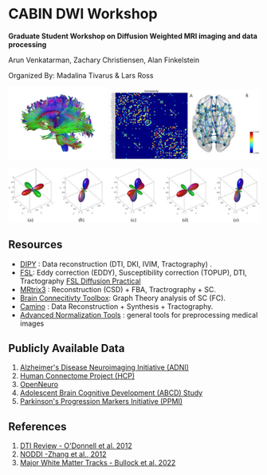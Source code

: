 # **CABIN DWI Workshop**

**Graduate Student Workshop on Diffusion Weighted MRI imaging and data processing**

Arun Venkatarman, Zachary Christiensen, Alan Finkelstein 

Organized By: Madalina Tivarus & Lars Ross 


<p align='center'>
   <img src="images/tracts2.jpeg" alt="Tracts" width="200"/>
  <img src ="images/SC.jpeg" alt="SC" width=300/> 
</p>
<p align='center'>
  <img src ="images/fODFs.png" alt='fodf' width=600/>
</p>

## Resources 

* [DIPY](https://dipy.org) : Data reconstruction (DTI, DKI, IVIM, Tractography) .
* [FSL](https://fsl.fmrib.ox.ac.uk/fsl/fslwiki/FDT/UserGuide):  Eddy correction (EDDY), Susceptibility correction (TOPUP), DTI, Tractography [FSL Diffusion Practical](https://fsl.fmrib.ox.ac.uk/fslcourse/2019_Beijing/lectures/FDT/fdt1.html)
* [MRtrix3](https://www.mrtrix.org/) : Reconstruction (CSD) + FBA, Tractrography + SC.
* [Brain Connecitivty Toolbox](https://sites.google.com/site/bctnet/): Graph Theory analysis of SC (FC).
* [Camino](http://camino.cs.ucl.ac.uk/) : Data Reconstruction + Synthesis + Tractography.
* [Advanced Normalization Tools](https://github.com/ANTsX) : general tools for preprocessing medical images 

## Publicly Available Data 

1. [Alzheimer's Disease Neuroimaging Initiative (ADNI)](https://adni.loni.usc.edu/)
2. [Human Connectome Project (HCP)](http://www.humanconnectomeproject.org/)
3. [OpenNeuro](https://openneuro.org/)
4. [Adolescent Brain Cognitive Development (ABCD) Study](https://abcdstudy.org/)
5. [Parkinson's Progression Markers Initiative (PPMI)](https://www.ppmi-info.org/)

## References
1. [DTI Review - O'Donnell et al. 2012](https://www.ncbi.nlm.nih.gov/pmc/articles/PMC3163395/)
2. [NODDI -Zhang et al., 2012](https://www.sciencedirect.com/science/article/pii/S1053811912003539?via%3Dihub)
3. [Major White Matter Tracks - Bullock et al. 2022](https://psyarxiv.com/fvk5r/)
